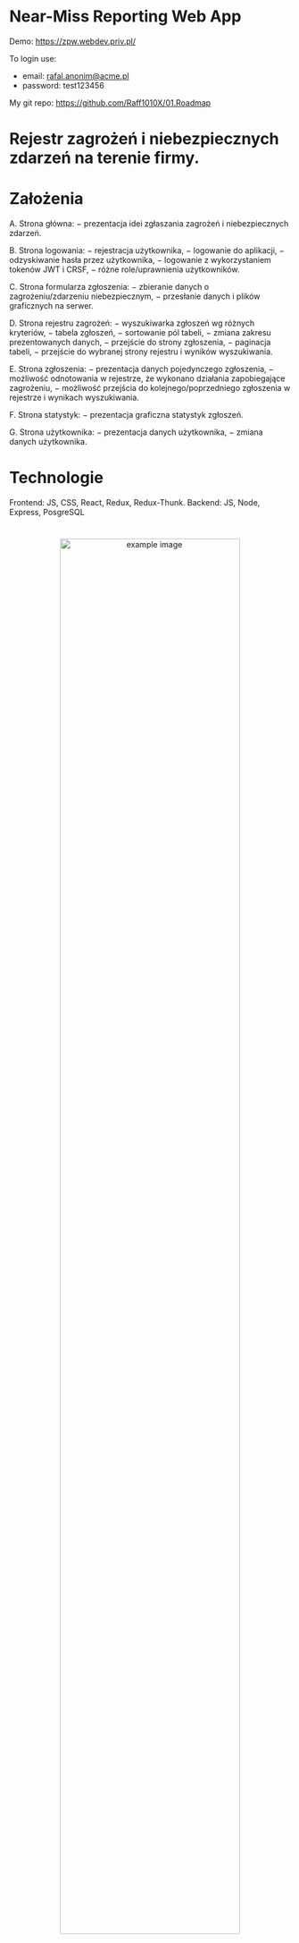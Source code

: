 # Near-Miss Reporting Web App

Demo: https://zpw.webdev.priv.pl/

To login use: 
- email: rafal.anonim@acme.pl
- password: test123456

My git repo: https://github.com/Raff1010X/01.Roadmap


# Rejestr zagrożeń i niebezpiecznych zdarzeń na terenie firmy.
# Założenia
A. Strona główna:
− prezentacja idei zgłaszania zagrożeń i niebezpiecznych zdarzeń.

B. Strona logowania:
− rejestracja użytkownika, 
− logowanie do aplikacji, 
− odzyskiwanie hasła przez użytkownika, 
− logowanie z wykorzystaniem tokenów JWT i CRSF,
− różne role/uprawnienia użytkowników.

C. Strona formularza zgłoszenia:
− zbieranie danych o zagrożeniu/zdarzeniu niebezpiecznym, 
− przesłanie danych i plików graficznych na serwer.

D. Strona rejestru zagrożeń:
− wyszukiwarka zgłoszeń wg różnych kryteriów,
− tabela zgłoszeń, 
− sortowanie pól tabeli, 
− zmiana zakresu prezentowanych danych,
− przejście do strony zgłoszenia,
− paginacja tabeli,
− przejście do wybranej strony rejestru i wyników wyszukiwania.

E. Strona zgłoszenia:
− prezentacja danych pojedynczego zgłoszenia, 
− możliwość odnotowania w rejestrze, że wykonano działania zapobiegające zagrożeniu, 
− możliwość przejścia do kolejnego/poprzedniego zgłoszenia w rejestrze i wynikach wyszukiwania.

F. Strona statystyk:
− prezentacja graficzna statystyk zgłoszeń.

G. Strona użytkownika:
− prezentacja danych użytkownika,
− zmiana danych użytkownika.

# Technologie
Frontend: JS, CSS, React, Redux, Redux-Thunk.
Backend: JS, Node, Express, PosgreSQL

#
##
<p align="center">
<img src="./images/1.png" alt="example image" width="80%">
</p>

<p align="center">
<img src="./images/2.png" alt="example image" width="80%">
</p>

<p align="center">
<img src="./images/3.png" alt="example image" width="50%">
</p>

<p align="center">
<img src="./images/4.png" alt="example image" width="50%">
</p>

<p align="center">
<img src="./images/5.png" alt="example image" width="80%">
</p>

<p align="center">
<img src="./images/6.png" alt="example image" width="80%">
</p>

<p align="center">
<img src="./images/7.png" alt="example image" width="30%">
</p>

<p align="center">
<img src="./images/8.png" alt="example image" width="50%">
</p>

<p align="center">
<img src="./images/9.png" alt="example image" width="50%">
</p>

<p align="center">
<img src="./images/10.png" alt="example image" width="80%">
</p>

<p align="center">
<img src="./images/11.png" alt="example image" width="80%">
</p>

<p align="center">
<img src="./images/12.png" alt="example image" width="50%">
</p>

<p align="center">
<img src="./images/13.png" alt="example image" width="50%">
</p>

<p align="center">
<img src="./images/14.png" alt="example image" width="50%">
</p>

<p align="center">
<img src="./images/15.png" alt="example image" width="80%">
</p>

<p align="center">
<img src="./images/16.png" alt="example image" width="80%">
</p>

<p align="center">
<img src="./images/17.png" alt="example image" width="80%">
</p>

<p align="center">
<img src="./images/18.png" alt="example image" width="50%">
</p>

<p align="center">
<img src="./images/19.png" alt="example image" width="80%">
</p>

<p align="center">
<img src="./images/20.png" alt="example image" width="80%">
</p>

<p align="center">
<img src="./images/21.png" alt="example image" width="80%">
</p>

<p align="center">
<img src="./images/22.png" alt="example image" width="80%">
</p>

<p align="center">
<img src="./images/23.png" alt="example image" width="30%">
</p>

<p align="center">
<img src="./images/24.png" alt="example image" width="30%">
</p>
